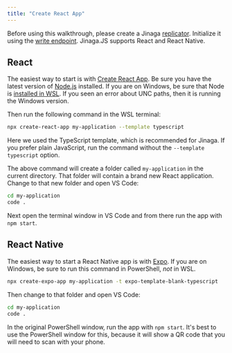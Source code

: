 ```yaml
---
title: "Create React App"
---
```


Before using this walkthrough, please create a Jinaga [replicator](../../replicator/).
Initialize it using the [write endpoint](../../replicator/write/).
Jinaga.JS supports React and React Native.

## React

The easiest way to start is with [Create React App](https://create-react-app.dev/).
Be sure you have the latest version of [Node.js](https://nodejs.org/en/download) installed.
If you are on Windows, be sure that Node is [installed in WSL](https://github.com/nodesource/distributions#using-ubuntu-1).
If you seen an error about UNC paths, then it is running the Windows version.

Then run the following command in the WSL terminal:

```bash
npx create-react-app my-application --template typescript
```

Here we used the TypeScript template, which is recommended for Jinaga.
If you prefer plain JavaScript, run the command without the `--template typescript` option.

The above command will create a folder called `my-application` in the current directory.
That folder will contain a brand new React application.  Change to that new folder and open VS Code:

```bash
cd my-application
code .
```

Next open the terminal window in VS Code and from there run the app with `npm start`.

## React Native

The easiest way to start a React Native app is with [Expo](https://expo.io/).
If you are on Windows, be sure to run this command in PowerShell, *not* in WSL.

```bash
npx create-expo-app my-application -t expo-template-blank-typescript
```

Then change to that folder and open VS Code:

```bash
cd my-application
code .
```

In the original PowerShell window, run the app with `npm start`.
It's best to use the PowerShell window for this, because it will show a QR code that you will need to scan with your phone.